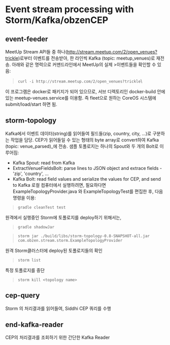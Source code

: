 # Event stream processing with Storm/Kafka/obzenCEP

## event-feeder
MeetUp Stream API들 중 하나(http://stream.meetup.com/2/open_venues?trickle)로부터 이벤트를 전송받아, 한 라인씩 Kafka (topic: meetup_venues)로 재전송.
 아래와 같은 명력으로 커맨드라인에서 MeetUp의 실제 >이벤트들을 확인할 수 있음:  
> ```curl -i http://stream.meetup.com/2/open_venues?trickle```\

이 프로그램은 docker로 패키지가 되어 있으므로, 서브 디렉토리인 docker-build 안에 있는 meetup-venues.service를 이용함. 즉 fleet으로 원하는 CoreOS 시스템에 submit/load/start 하면 됨. 

## storm-topology
Kafka에서 이벤트 데이터(string)를 읽어들여 필드들(zip, country, city, ...)로 구분하는 작업을 담당.
CEP가 읽어들일 수 있는 형태의 byte array로 convert하여 Kafka (topic: venue_parsed)_에 전송. 
샘플 토폴로지는 하나의 Spout와 두 개의 Bolt로 이루어짐: 
- Kafka Spout: read from Kafka
- ExtractVenueFieldsBolt: parse lines to JSON object and extrace fields - 'zip', 'country', ... 
- Kafka Bolt: read field values and serialize the values for CEP, and send to Kafka
로컬 컴퓨터에서 실행하려면, 필요하다면 ExampleTopologyProvider.java 와 ExampleTopologyTest를 편집한 후, 다음 명령을 이용: 

> ```gradle cleanTest test```

원격에서 실행중인 Storm에 토폴로지를 deploy하기 위해서는, 

> ```gradle shadowJar```

> ```storm jar ./build/libs/storm-topology-0.8-SNAPSHOT-all.jar com.obzen.stream.storm.ExampleTopologyProvider```

원격 Storm클러스터에 deploy된 토폴로지들의 확인

> ```storm list``` 

특정 토폴로지를 중단
> ```storm kill <topology name>```

## cep-query
Storm 의 처리결과를 읽어들여, Siddhi CEP 쿼리를 수행

## end-kafka-reader
CEP의 처리결과를 조회하기 위한 간단한 Kafka Reader
